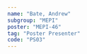 ```yaml
---
name: "Bate, Andrew"
subgroup: "MEPI"
poster: "MEPI-46"
tag: "Poster Presenter"
code: "PS03"
---
```

